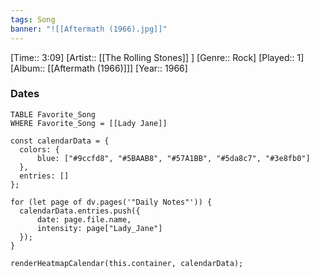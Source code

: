 ```yaml
---
tags: Song  
banner: "![[Aftermath (1966).jpg]]"
---
```

[Time:: 3:09]
[Artist:: [[The Rolling Stones]] ]
[Genre:: Rock]
[Played:: 1]
[Album:: [[Aftermath (1966)]]]
[Year:: 1966]
### Dates
````dataview
TABLE Favorite_Song
WHERE Favorite_Song = [[Lady Jane]]
````
  ```dataviewjs
const calendarData = { 
	colors: { 
		blue: ["#9ccfd8", "#5BAAB8", "#57A1BB", "#5da8c7", "#3e8fb0"] 
	}, 
	entries: [] 
}; 

for (let page of dv.pages('"Daily Notes"')) { 
	calendarData.entries.push({ 
		date: page.file.name, 
		intensity: page["Lady_Jane"]
	}); 
} 

renderHeatmapCalendar(this.container, calendarData);
```
